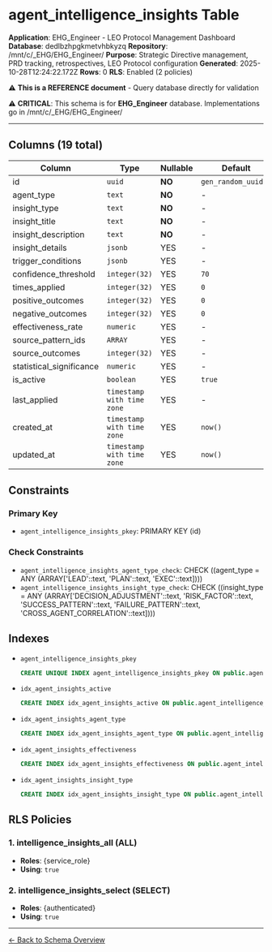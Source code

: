# agent_intelligence_insights Table

**Application**: EHG_Engineer - LEO Protocol Management Dashboard
**Database**: dedlbzhpgkmetvhbkyzq
**Repository**: /mnt/c/_EHG/EHG_Engineer/
**Purpose**: Strategic Directive management, PRD tracking, retrospectives, LEO Protocol configuration
**Generated**: 2025-10-28T12:24:22.172Z
**Rows**: 0
**RLS**: Enabled (2 policies)

⚠️ **This is a REFERENCE document** - Query database directly for validation

⚠️ **CRITICAL**: This schema is for **EHG_Engineer** database. Implementations go in /mnt/c/_EHG/EHG_Engineer/

---

## Columns (19 total)

| Column | Type | Nullable | Default | Description |
|--------|------|----------|---------|-------------|
| id | `uuid` | **NO** | `gen_random_uuid()` | - |
| agent_type | `text` | **NO** | - | - |
| insight_type | `text` | **NO** | - | - |
| insight_title | `text` | **NO** | - | - |
| insight_description | `text` | **NO** | - | - |
| insight_details | `jsonb` | YES | - | - |
| trigger_conditions | `jsonb` | YES | - | - |
| confidence_threshold | `integer(32)` | YES | `70` | - |
| times_applied | `integer(32)` | YES | `0` | - |
| positive_outcomes | `integer(32)` | YES | `0` | - |
| negative_outcomes | `integer(32)` | YES | `0` | - |
| effectiveness_rate | `numeric` | YES | - | - |
| source_pattern_ids | `ARRAY` | YES | - | - |
| source_outcomes | `integer(32)` | YES | - | - |
| statistical_significance | `numeric` | YES | - | - |
| is_active | `boolean` | YES | `true` | - |
| last_applied | `timestamp with time zone` | YES | - | - |
| created_at | `timestamp with time zone` | YES | `now()` | - |
| updated_at | `timestamp with time zone` | YES | `now()` | - |

## Constraints

### Primary Key
- `agent_intelligence_insights_pkey`: PRIMARY KEY (id)

### Check Constraints
- `agent_intelligence_insights_agent_type_check`: CHECK ((agent_type = ANY (ARRAY['LEAD'::text, 'PLAN'::text, 'EXEC'::text])))
- `agent_intelligence_insights_insight_type_check`: CHECK ((insight_type = ANY (ARRAY['DECISION_ADJUSTMENT'::text, 'RISK_FACTOR'::text, 'SUCCESS_PATTERN'::text, 'FAILURE_PATTERN'::text, 'CROSS_AGENT_CORRELATION'::text])))

## Indexes

- `agent_intelligence_insights_pkey`
  ```sql
  CREATE UNIQUE INDEX agent_intelligence_insights_pkey ON public.agent_intelligence_insights USING btree (id)
  ```
- `idx_agent_insights_active`
  ```sql
  CREATE INDEX idx_agent_insights_active ON public.agent_intelligence_insights USING btree (is_active) WHERE (is_active = true)
  ```
- `idx_agent_insights_agent_type`
  ```sql
  CREATE INDEX idx_agent_insights_agent_type ON public.agent_intelligence_insights USING btree (agent_type)
  ```
- `idx_agent_insights_effectiveness`
  ```sql
  CREATE INDEX idx_agent_insights_effectiveness ON public.agent_intelligence_insights USING btree (effectiveness_rate)
  ```
- `idx_agent_insights_insight_type`
  ```sql
  CREATE INDEX idx_agent_insights_insight_type ON public.agent_intelligence_insights USING btree (insight_type)
  ```

## RLS Policies

### 1. intelligence_insights_all (ALL)

- **Roles**: {service_role}
- **Using**: `true`

### 2. intelligence_insights_select (SELECT)

- **Roles**: {authenticated}
- **Using**: `true`

---

[← Back to Schema Overview](../database-schema-overview.md)
